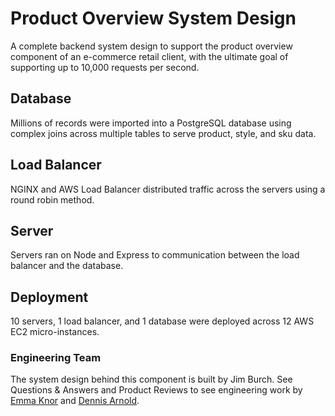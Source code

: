 # Product Overview System Design
A complete backend system design to support the product overview component of an e-commerce retail client, with the ultimate goal of supporting up to 10,000 requests per second.

## Database
Millions of records were imported into a PostgreSQL database using complex joins across multiple tables to serve product, style, and sku data.

## Load Balancer
NGINX and AWS Load Balancer distributed traffic across the servers using a round robin method.

## Server
Servers ran on Node and Express to communication between the load balancer and the database.

## Deployment
10 servers, 1 load balancer, and 1 database were deployed across 12 AWS EC2 micro-instances.

### Engineering Team
The system design behind this component is built by Jim Burch.
See Questions & Answers and Product Reviews to see engineering work by [Emma Knor](https://github.com/async-anonymous/qa-db/tree/2b186e94a19b130de5bf5ad7221f1eae331372e7) and [Dennis Arnold](https://github.com/async-anonymous/reviews-db/tree/fcdfe3d2dc492f59f982acae73a3b99bf4ed1a43).
